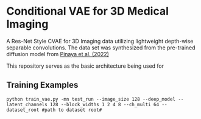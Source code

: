 
# Conditional VAE for 3D Medical Imaging
A Res-Net Style CVAE for 3D Imaging data utilizing lightweight depth-wise separable convolutions. The data set was synthesized from the pre-trained diffusion model from [Pinaya et al. (2022)](https://arxiv.org/abs/2209.07162)

This repository serves as the basic architecture being used for 


## Training Examples

```
python train_vae.py -mn test_run --image_size 128 --deep_model --latent_channels 128 --block_widths 1 2 4 8 --ch_multi 64 --dataset_root #path to dataset root#
```


